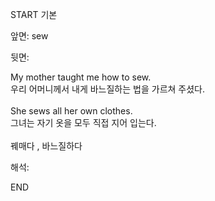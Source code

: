 START
기본

앞면:
sew


뒷면:
<div>My mother taught me how to sew. </div><div>우리 어머니께서 내게 바느질하는 법을 가르쳐 주셨다.</div><div><br></div><div><div>She sews all her own clothes. </div><div>그녀는 자기 옷을 모두 직접 지어 입는다.</div></div><div><br></div><div>꿰매다 , 바느질하다</div>


해석:

END